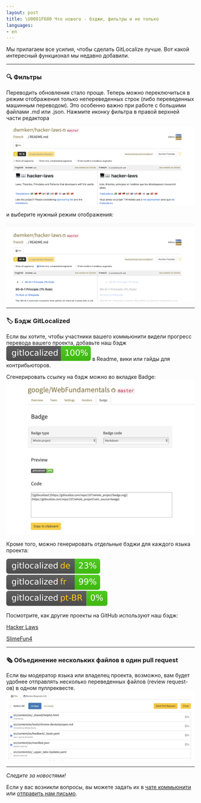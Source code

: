```yaml
---
layout: post
title: \U0001F680 Что нового - бэджи, фильтры и не только
languages:
- en
---
```


Мы прилагаем все усилия, чтобы сделать GitLocalize лучше. Вот какой интересный функционал мы недавно добавили.

---

<a name="Filters"></a>

### 🔍 Фильтры

Переводить обновления стало проще. Теперь можно переключиться в режим отображения только непереведенных строк (либо переведенных машинным переводом). Это особенно важно при работе с большими файлами .md или .json.
Нажмите иконку фильтра в правой верхней части редактора

![Filters](/img/filter_1.png)

и выберите нужный режим отображения:

![Filters](/img/filter_2.png)

---

<a name="Badge"></a>

### 🏷 Бэдж GitLocalized

Если вы хотите, чтобы участники вашего коммьюнити видели прогресс перевода вашего проекта, добавьте наш бэдж ![GitLocalized](/img/badge.svg) в Readme, вики или гайды для контрибьюторов.

Сгенерировать ссылку на бэдж можно во вкладке Badge:
![GitLocalized Badge](/img/badge_1.png)

Кроме того, можно генерировать отдельные бэджи для каждого языка проекта:

![de](/img/badge_de.svg) ![fr](/img/badge_fr.svg)
![ptbr](/img/badge_ptbr.svg)

Посмотрите, как другие проекты на GitHub используют наш бэдж:

[Hacker Laws](https://github.com/dwmkerr/hacker-laws#translations)

[SlimeFun4](https://github.com/TheBusyBiscuit/Slimefun4/wiki/Translating-Slimefun)

---

<a name="BatchPR"></a>

### 🗞 Объединение нескольких файлов в один pull request

Если вы модератор языка или владелец проекта, возможно, вам будет удобнее отправлять несколько переведенных файлов (review request-ов) в одном пуллреквесте.
![Batch Pull Request](/img/batch_PR.png)

---

*Следите за новостями!*

Если у вас возникли вопросы, вы можете задать их в [чате коммьюнити](https://gitter.im/gitlocalize/Lobby) или [отправить нам письмо](mailto:info@gitlocalize.com).
